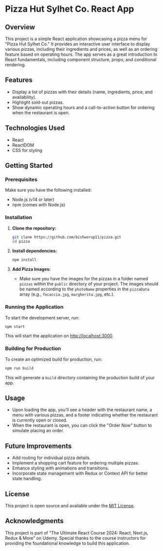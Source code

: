 # Pizza Hut Sylhet Co. React App

## Overview

This project is a simple React application showcasing a pizza menu for "Pizza Hut Sylhet Co." It provides an interactive user interface to display various pizzas, including their ingredients and prices, as well as an ordering feature based on operating hours. The app serves as a great introduction to React fundamentals, including component structure, props, and conditional rendering.

## Features

- Display a list of pizzas with their details (name, ingredients, price, and availability).
- Highlight sold-out pizzas.
- Show dynamic operating hours and a call-to-action button for ordering when the restaurant is open.

## Technologies Used

- React
- ReactDOM
- CSS for styling

## Getting Started

### Prerequisites

Make sure you have the following installed:

- Node.js (v14 or later)
- npm (comes with Node.js)

### Installation

1. **Clone the repository:**

   ```bash
   git clone https://github.com/bishworup11/pizza.git
   cd pizza
   ```

2. **Install dependencies:**

   ```bash
   npm install
   ```

3. **Add Pizza Images:**
   - Make sure you have the images for the pizzas in a folder named `pizzas` within the `public` directory of your project. The images should be named according to the `photoName` properties in the `pizzaData` array (e.g., `focaccia.jpg`, `margherita.jpg`, etc.).

### Running the Application

To start the development server, run:

```bash
npm start
```

This will start the application on [http://localhost:3000](http://localhost:3000).

### Building for Production

To create an optimized build for production, run:

```bash
npm run build
```

This will generate a `build` directory containing the production build of your app.

## Usage

- Upon loading the app, you'll see a header with the restaurant name, a menu with various pizzas, and a footer indicating whether the restaurant is currently open or closed.
- When the restaurant is open, you can click the "Order Now" button to simulate placing an order.

## Future Improvements

- Add routing for individual pizza details.
- Implement a shopping cart feature for ordering multiple pizzas.
- Enhance styling with animations and transitions.
- Incorporate state management with Redux or Context API for better state handling.

## License

This project is open source and available under the [MIT License](LICENSE).

## Acknowledgments

This project is part of "The Ultimate React Course 2024: React, Next.js, Redux & More" on Udemy. Special thanks to the course instructors for providing the foundational knowledge to build this application.
